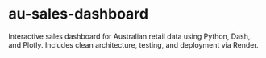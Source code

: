 # au-sales-dashboard
Interactive sales dashboard for Australian retail data using Python, Dash, and Plotly.  Includes clean architecture, testing, and deployment via Render.
